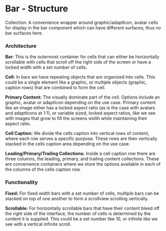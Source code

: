 # Bar - Structure

Collection:  A convenience wrapper around graphic/adaptIcon, avatar cells for display in the bar component which can have different surfaces, thus no bar surfaces here.

### Architecture

**Bar:** This is the outermost container for cells that can either be horizontally scrollable with cells that scroll off the right side of the screen or have a locked width with a set number of cells.

**Cell:**  In bars we have repeating objects that are organized into cells.  This could be a single element like a graphic, or multiple objects (graphic, caption rows) that are combined to form the cell.

**Primary Content:** The visually dominate part of the cell.  Options include an graphic, avatar or adaptIcon depending on the use case. Primary content like an image either has a locked aspect ratio (as is the case with avatars and adaptIcons at 1:1), or variable sized, locked aspect ratios, like we see with images that grow to fill the screens width while maintaining their aspect ratio.

**Cell Caption:** We divide the cells caption into vertical rows of content, where each row serves a specific purpose. These rows are then vertically stacked in the cells caption area depending on the use case.

**Leading/Primary/Trailing Collections:** Inside a cell caption row there are three columns, the leading, primary, and trailing content collections. These are convenience containers where we store the options available in each of the columns of the cells caption row.

### Functionality

**Fixed:** For fixed width bars with a set number of cells, multiple bars can be stacked on top of one another to form a scrollview scrolling vertically.

**Scrollable:** For horizontally scrollable bars that have their content bleed off the right side of the interface, the number of cells is determined by the content it is supplied.  This could be a set number like 10, or infinite like we see with a vertical infinite scroll.